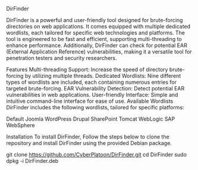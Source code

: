 DirFinder

DirFinder is a powerful and user-friendly tool designed for brute-forcing directories on web applications. It comes equipped with multiple dedicated wordlists, each tailored for specific web technologies and platforms. The tool is engineered to be fast and efficient, supporting multi-threading to enhance performance. Additionally, DirFinder can check for potential EAR (External Application Reference) vulnerabilities, making it a versatile tool for penetration testers and security researchers.

Features
Multi-threading Support: Increase the speed of directory brute-forcing by utilizing multiple threads.
Dedicated Wordlists: Nine different types of wordlists are included, each containing numerous entries for targeted brute-forcing.
EAR Vulnerability Detection: Detect potential EAR vulnerabilities in web applications.
User-friendly Interface: Simple and intuitive command-line interface for ease of use.
Available Wordlists
DirFinder includes the following wordlists, tailored for specific platforms:

Default
Joomla
WordPress
Drupal
SharePoint
Tomcat
WebLogic
SAP
WebSphere


Installation
To install DirFinder, Follow the steps below to clone the repository and install DirFinder using the provided Debian package.

git clone https://github.com/CyberPlatoon/DirFinder.git
cd DirFinder
sudo dpkg -i DirFinder.deb

